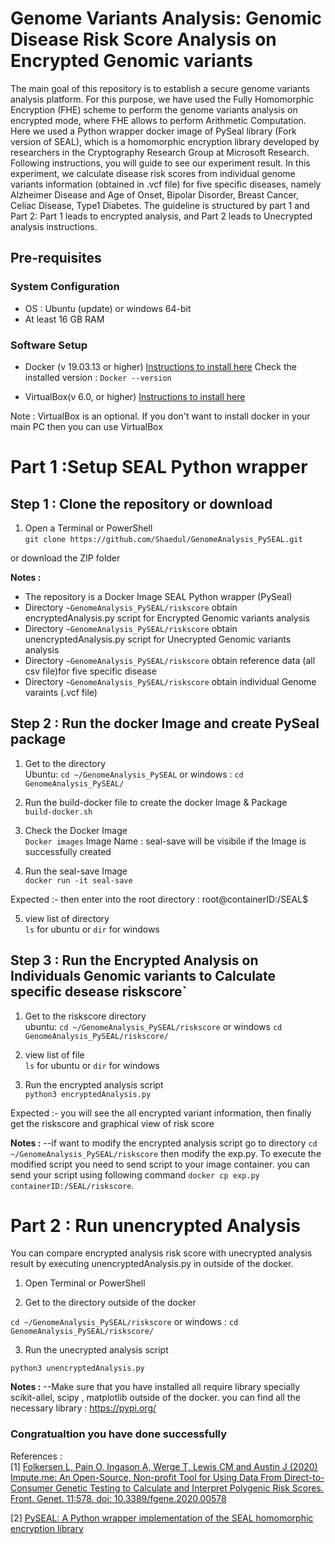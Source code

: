 # Genome Variants Analysis: Genomic Disease Risk Score Analysis on Encrypted Genomic variants

The main goal of this repository is to establish a secure genome variants analysis platform. For this purpose, we have used the Fully Homomorphic Encryption (FHE) scheme to perform the genome variants analysis on encrypted mode, where FHE allows to perform Arithmetic Computation.
Here we used a Python wrapper docker image of PySeal library (Fork version of SEAL), which is a homomorphic encryption library developed by researchers in the Cryptography Research Group at Microsoft Research. Following instructions, you will guide to see our experiment result. In this experiment, 
we calculate disease risk scores from individual genome variants information (obtained in .vcf file) for five specific diseases, namely Alzheimer Disease and Age of Onset, Bipolar Disorder,  Breast Cancer, Celiac Disease, Type1 Diabetes. The guideline is structured by part 1 and Part 2: Part 1 leads to encrypted analysis, and Part 2 leads to Unecrypted analysis instructions.

## Pre-requisites
### System Configuration

* OS : Ubuntu (update) or windows 64-bit
* At least 16 GB RAM

### Software Setup

* Docker (v 19.03.13 or higher)
 [Instructions to install here](https://docs.docker.com/get-docker/)
 Check the installed version : `Docker --version`

* VirtualBox(v 6.0, or higher)
 [Instructions to install here](https://www.virtualbox.org/wiki/Downloads)
 
Note : VirtualBox is an optional. If you don't want to install docker in your main PC then you can use VirtualBox


# Part 1 :Setup SEAL Python wrapper

## Step 1 : Clone the repository or download 

1. Open a Terminal or PowerShell<br>
`git clone https://github.com/Shaedul/GenomeAnalysis_PySEAL.git`

 or download the ZIP folder

**Notes :**
* The repository is a Docker Image SEAL Python wrapper (PySeal)
* Directory `~GenomeAnalysis_PySEAL/riskscore` obtain encryptedAnalysis.py script for Encrypted Genomic variants analysis
* Directory `~GenomeAnalysis_PySEAL/riskscore` obtain unencryptedAnalysis.py script for Unecrypted Genomic variants analysis
* Directory `~GenomeAnalysis_PySEAL/riskscore` obtain reference data (all csv file)for five specific disease
* Directory `~GenomeAnalysis_PySEAL/riskscore` obtain individual Genome varaints (.vcf file)


## Step 2 : Run the docker Image and create PySeal package

1. Get to the directory<br>
Ubuntu: `cd ~/GenomeAnalysis_PySEAL` or windows : `cd GenomeAnalysis_PySEAL/`

2. Run the build-docker file to create the docker Image & Package<br>
`build-docker.sh`

3. Check the Docker Image<br>
`Docker images`
Image Name : seal-save will be visibile if the Image is successfully created

4. Run the  seal-save Image<br>
`docker run -it seal-save`

Expected :- then enter into the root directory : root@containerID:/SEAL$

5. view list of directory <br>
`ls` for ubuntu or `dir` for windows

## Step 3 : Run the Encrypted Analysis on Individuals Genomic variants to Calculate specific desease riskscore`

1. Get to the riskscore directory<br>
ubuntu: `cd ~/GenomeAnalysis_PySEAL/riskscore` or windows `cd GenomeAnalysis_PySEAL/riskscore/`

2. view list of file <br>
`ls` for ubuntu or `dir` for windows

3. Run the encrypted analysis script <br>
`python3 encryptedAnalysis.py`

Expected :- you will see the all encrypted variant information, then finally get the riskscore and graphical view of risk score 

 **Notes :**
 --if want to modify the encrypted analysis script go to directory `cd ~/GenomeAnalysis_PySEAL/riskscore` then modify the exp.py. To execute the modified script you need to send script to your image container. you can send your script using following command
 `docker cp exp.py containerID:/SEAL/riskscore`.

# Part 2 : Run unencrypted Analysis

You can compare encrypted analysis risk score with unecrypted analysis result by executing unencryptedAnalysis.py in outside of the docker.

1. Open Terminal or PowerShell <br>

2. Get to the directory outside of the docker <br>

`cd ~/GenomeAnalysis_PySEAL/riskscore` or windows : `cd GenomeAnalysis_PySEAL/riskscore/`

3. Run the unecrypted analysis script <br>

`python3 unencryptedAnalysis.py`

 **Notes :**
 --Make sure that you have installed all require library specially scikit-allel, scipy
, matplotlib outside of the docker. you can find all the necessary library : https://pypi.org/

### Congratualtion you have done successfully

References : <br>
[1]	 <a href= "https://www.frontiersin.org/articles/10.3389/fgene.2020.00578/full">Folkersen L, Pain O, Ingason A, Werge T, Lewis CM and Austin J (2020) Impute.me: An Open-Source, Non-profit Tool for Using Data From Direct-to-Consumer Genetic Testing to Calculate and Interpret Polygenic Risk Scores. Front. Genet. 11:578. doi: 10.3389/fgene.2020.00578 <br>
</a>

[2]  <a href= "https://www.semanticscholar.org/paper/PySEAL%3A-A-Python-wrapper-implementation-of-the-SEAL-Titus-Kishore/1aeafd177e40216e753f6ec4709527a168865ad9">PySEAL: A Python wrapper implementation of the SEAL homomorphic encryption library
</a>


